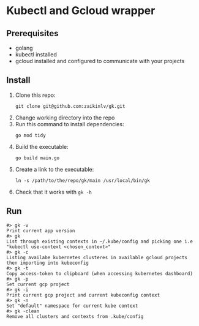 # Kubectl and Gcloud wrapper

## Prerequisites

* golang
* kubectl installed
* gcloud installed and configured to communicate with your projects

## Install

1. Clone this repo:
    ```shell
    git clone git@github.com:zaikinlv/gk.git
    ```
1. Change working directory into the repo
1. Run this command to install dependencies:
    ```shell
    go mod tidy
    ```
1. Build the executable:
    ```shell
    go build main.go
    ```
1. Create a link to the executable:
    ```shell
    ln -s /path/to/the/repo/gk/main /usr/local/bin/gk
    ```
1. Check that it works with `gk -h`

## Run
```
#> gk -v
Print current app version
#> gk
List through existing contexts in ~/.kube/config and picking one i.e "kubectl use-context <chosen_context>"
#> gk -c
Listing availabe kubernetes clusteres in available gcloud projects then importing into kubeconfig
#> gk -t
Copy access-token to clipboard (when accessing kubernetes dashboard)
#> gk -p
Set current gcp project
#> gk -i
Print current gcp project and current kubeconfig context
#> gk -n
Set "default" namespace for current kube context
#> gk -clean
Remove all clusters and contexts from .kube/config
```
